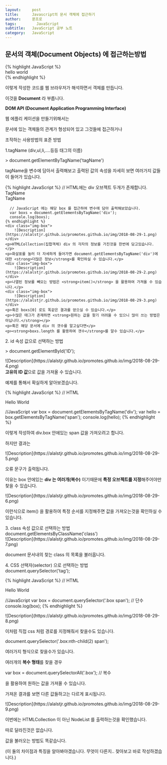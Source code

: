 ```yaml
---
layout:     post
title:      Javascript의 문서 객체에 접근하기
author:     쭌프로
tags: 		  JavaScript
subtitle:   JavaScript 공부 노트
category:   JavaScript
---
```

<!-- Start Writing Below in Markdown -->

<h2 class="title">문서의 객체(Document Objects) 에 접근하는방법</h2>

<div class="box">
	{% highlight JavaScript %}
	 <div class="title">hello world</div>
	{% endhighlight %}
	<p>이렇게 작성한 코드를 웹 브라우저가 해석하면서 객체를 만듭니다.</p>
	<p>이것을 <strong>Document</strong> 라 부릅니다. </p>
	<strong>DOM API (Document Application Programming Interface)</strong>
	<p>웹 에플리 케이션을 만들기위해서는</p>
	<p>문서에 있는 객체들의 관계가 형성되어 있고 그것들에 접근하거나</p>
	<p>조작하는 사용방법의 표준 방법</p>
</div>

<div class="box">
	<div class="small-title">1.tagName (div,ul,li,....등등 태그의 이름)</div>
	<p> > document.getElementByTagName('tagName')</p>
	<p>tagName을 변수에 담아서 출력해보고 출력된 값의 속성을 자세히 보면 여러가지 값들이 들어가 있습니다. </p>
	{% highlight JavaScript %}
	  // HTML에는 div 오브젝트 두개가 존재합니다.
		<div class="box" id="boxId" onclick="">TagName</div>
		<div class="box" id="boxIds" onclick="">TagName</div>

	  // JavaScript 에는 해당 box 를 접근하여 변수에 담아 출력해보았습니다.
	  var boxs = document.getElementsByTagName('div');
	  console.log(boxs);
	{% endhighlight %}
	<div class="img-box">
		![Description](https://alalstjr.github.io/promotes.github.io/img/2018-08-29-1.png)
	</div>
	<p>HTMLCollection(집합객체) div 의 각자의 정보를 가진것을 한번에 담고있습니다.</p>
	<p>화살표를 눌러 더 자세하게 들어가면 document.getElementsByTagName('div')에 대한 <strong>더많은 정보</strong>를 확인하실 수 있습니다.</p>
	<div class="img-box">
		![Description](https://alalstjr.github.io/promotes.github.io/img/2018-08-29-2.png)
	</div>
	<p>나열된 정보를 빼오는 방법은 <strong>item()</strong> 을 활용하여 가져올 수 있습니다.</p>
	<div class="img-box">
		![Description](https://alalstjr.github.io/promotes.github.io/img/2018-08-29-3.png)
	</div>
	<p>혹은 boxs[0] 로도 똑같은 결과를 얻으실 수 있습니다.</p>
	<p>수많은 태그가 존재하면 <strong>원하는 값을 찾기 어려울 수 있으니 많이 쓰는 방법은 아닙니다.</strong></p>
	<p>혹은 해당 문서에 div 의 갯수를 알고싶다면</p>
	<p><strong>boxs.length 를 활용하여 갯수</strong>를 알수 있습니다.</p>
</div>

<div class="box">
<div class="small-title">2. id 속성 값으로 선택하는 방법</div>
	<p> > document.getElementById('ID');</p>
<div class="img-box">
	![Description](https://alalstjr.github.io/promotes.github.io/img/2018-08-29-4.png)
</div>
<strong>고유의 ID 값</strong>으로 값을 가져올 수 있습니다.

<p>예제를 통해서 확실하게 알아보겠습니다.</p>

{% highlight JavaScript %}
 // HTML 
 <div class="box" id="boxid">
 	<span>Hello World</span>
 </div>
 <div></div>
 
 //JavaScript
 var box = document.getElementsByTagName('div');
 var hello = box.getElementsByTagName('span');
 console.log(hello);
{% endhighlight %}
<p>이렇게 작성하여 div.box 안에있는 span 값을 가져오려고 합니다.</p>
<p>하지만 결과는 </p>
<div class="img-box">
	![Description](https://alalstjr.github.io/promotes.github.io/img/2018-08-29-5.png)
</div>
<p>오류 문구가 출력됩니다. </p>
<p>이유는 box 안에있는 <strong>div 는 여러개(복수)</strong> 이기때문에 <strong>특정 오브젝트를 지정</strong>해주어야만 찾을 수 있습니다.</p>
<div class="img-box">
	![Description](https://alalstjr.github.io/promotes.github.io/img/2018-08-29-6.png)
</div>
<p>이런식으로 item() 을 활용하여 특정 순서를 지정해주면 값을 가져오는것을 확인하실 수 있습니다.</p>
</div>

<div class="box">
<div class="small-title">3. class 속성 값으로 선택하는 방법</div>
document.getElementsByClassName('class') 
<div class="img-box">
	![Description](https://alalstjr.github.io/promotes.github.io/img/2018-08-29-7.png)
</div>
<p>document 문서내의 찾는 class 의 목록을 불러옵니다. </p>
</div>

<div class="box">
<div class="small-title">4. CSS 선택자(selector) 으로 선택하는 방법</div>
document.querySelector('tag');

{% highlight JavaScript %}
 // HTML 
 <div class="box" id="boxid">
 	<span>Hello World</span>
 </div>
 <div></div>
 
 //JavaScript
 var box = document.querySelector('.box span'); // 단수
 console.log(box);
{% endhighlight %}
<div class="img-box">
	![Description](https://alalstjr.github.io/promotes.github.io/img/2018-08-29-8.png)
</div>
<p>이처럼 직접 css 처럼 경로를 지정해줘서 찾을수도 있습니다.</p>
<p>document.querySelector('.box:nth-child(2) span');</p>
<p>여러가지 형식으로 찾을수가 있습니다.</p>

<p>여러개의 <strong>복수 형태</strong>를 찾을 경우</p>
<p> var box = document.querySelectorAll('.box'); // 복수</p>
<p> 을 활용하여 원하는 값을 가져올 수 있습니다.</p>
<p> 가져온 결과를 보면 다른 값들하고는 다르게 표시됩니다.</p>
 <div class="img-box">
	![Description](https://alalstjr.github.io/promotes.github.io/img/2018-08-29-9.png)
</div>
<p>이번에는 HTMLCollection 이 아닌 NodeList 를 출력하는것을 확인했습니다.</p>
<p>따로 달라진것은 없습니다.</p>
<p>값을 불러오는 방법도 똑같습니다.</p>
<p>(이 둘의 차이점과 특징을 알아봐야겠습니다. 무엇이 다른지.. 찾아보고 바로 작성하겠습니다.)</p>
</div>
